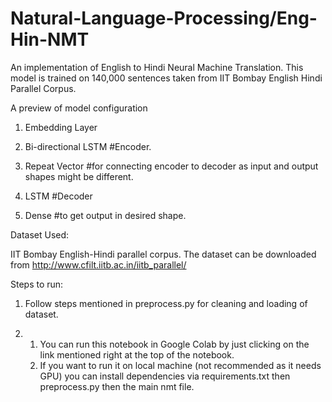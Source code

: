 # Natural-Language-Processing/Eng-Hin-NMT

An implementation of English to Hindi Neural Machine Translation. This model is trained on 140,000 sentences taken from IIT Bombay English Hindi Parallel Corpus.


A preview of model configuration

1) Embedding Layer

2) Bi-directional LSTM #Encoder.

3) Repeat Vector #for connecting encoder to decoder as input and output shapes might be different.

4) LSTM #Decoder

5) Dense #to get output in desired shape.


Dataset Used:

IIT Bombay English-Hindi parallel corpus. The dataset can be downloaded from http://www.cfilt.iitb.ac.in/iitb_parallel/

Steps to run:

1)   Follow steps mentioned in preprocess.py for cleaning and loading of dataset.

2) 1) You can run this notebook in Google Colab by just clicking on the link mentioned right at the top of the notebook.
   2) If you want to run it on local machine (not recommended as it needs GPU) you can install dependencies via        requirements.txt then preprocess.py then the main nmt file.

